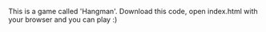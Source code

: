 This is a game called 'Hangman'.
Download this code, open index.html with your browser and you can play :)
